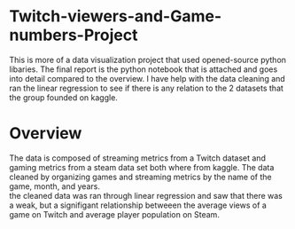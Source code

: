 # Twitch-viewers-and-Game-numbers-Project

This is more of a data visualization project that used opened-source python libaries. The final report is the python notebook that is attached and goes into detail compared to the overview. I have help with the data cleaning and ran the linear regression to see if there is any relation to the 2 datasets that the group founded on kaggle.

# Overview
The data is composed of streaming metrics from a Twitch dataset and gaming metrics from a steam data set both where from kaggle. The data cleaned by organizing games and streaming metrics by the name of the game, month, and years. <br> the cleaned data was ran through linear regression  and saw that there was a weak, but a signifigant relationship betweeen the average views of a game on Twitch and average player population on Steam.
